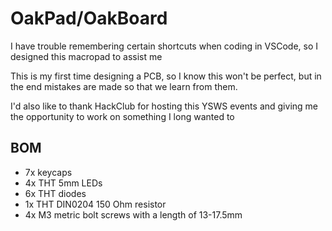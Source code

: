 # OakPad/OakBoard

I have trouble remembering certain shortcuts when coding in VSCode, so I designed this macropad to assist me

This is my first time designing a PCB, so I know this won't be perfect, but in the end mistakes are made so that we learn from them.

I'd also like to thank HackClub for hosting this YSWS events and giving me the opportunity to work on something I long wanted to

## BOM

- 7x keycaps
- 4x THT 5mm LEDs
- 6x THT diodes
- 1x THT DIN0204 150 Ohm resistor
- 4x M3 metric bolt screws with a length of 13-17.5mm
